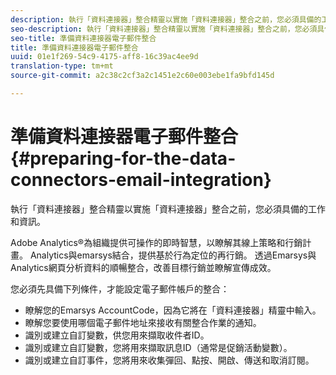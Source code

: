```yaml
---
description: 執行「資料連接器」整合精靈以實施「資料連接器」整合之前，您必須具備的工作和資訊。
seo-description: 執行「資料連接器」整合精靈以實施「資料連接器」整合之前，您必須具備的工作和資訊。
seo-title: 準備資料連接器電子郵件整合
title: 準備資料連接器電子郵件整合
uuid: 01e1f269-54c9-4175-aff8-16c39ac4ee9d
translation-type: tm+mt
source-git-commit: a2c38c2cf3a2c1451e2c60e003ebe1fa9bfd145d

---
```



# 準備資料連接器電子郵件整合{#preparing-for-the-data-connectors-email-integration}

執行「資料連接器」整合精靈以實施「資料連接器」整合之前，您必須具備的工作和資訊。

Adobe Analytics®為組織提供可操作的即時智慧，以瞭解其線上策略和行銷計畫。 Analytics與emarsys結合，提供基於行為定位的再行銷。 透過Emarsys與Analytics網頁分析資料的順暢整合，改善目標行銷並瞭解宣傳成效。

您必須先具備下列條件，才能設定電子郵件帳戶的整合：

* 瞭解您的Emarsys AccountCode，因為它將在「資料連接器」精靈中輸入。
* 瞭解您要使用哪個電子郵件地址來接收有關整合作業的通知。
* 識別或建立自訂變數，供您用來擷取收件者ID。
* 識別或建立自訂變數，您將用來擷取訊息ID（通常是促銷活動變數）。
* 識別或建立自訂事件，您將用來收集彈回、點按、開啟、傳送和取消訂閱。

